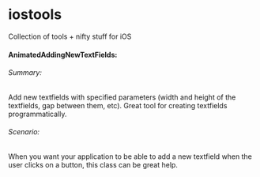 # iostools
Collection of tools + nifty stuff for iOS

#### AnimatedAddingNewTextFields:

###### Summary: 
Add new textfields with specified parameters (width and height of the textfields, gap between them, etc). Great tool for creating textfields programmatically. 

###### Scenario: 
When you want your application to be able to add a new textfield when the user clicks on a button, this class can be great help. 
